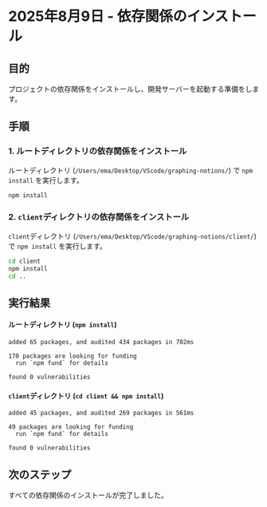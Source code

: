 # 2025年8月9日 - 依存関係のインストール

## 目的
プロジェクトの依存関係をインストールし、開発サーバーを起動する準備をします。

## 手順

### 1. ルートディレクトリの依存関係をインストール

ルートディレクトリ (`/Users/ema/Desktop/VScode/graphing-notions/`) で `npm install` を実行します。

```bash
npm install
```

### 2. `client`ディレクトリの依存関係をインストール

`client`ディレクトリ (`/Users/ema/Desktop/VScode/graphing-notions/client/`) で `npm install` を実行します。

```bash
cd client
npm install
cd ..
```

## 実行結果

#### ルートディレクトリ (`npm install`)

```
added 65 packages, and audited 434 packages in 702ms

170 packages are looking for funding
  run `npm fund` for details

found 0 vulnerabilities
```

#### `client`ディレクトリ (`cd client && npm install`)

```
added 45 packages, and audited 269 packages in 561ms

49 packages are looking for funding
  run `npm fund` for details

found 0 vulnerabilities
```

## 次のステップ

すべての依存関係のインストールが完了しました。